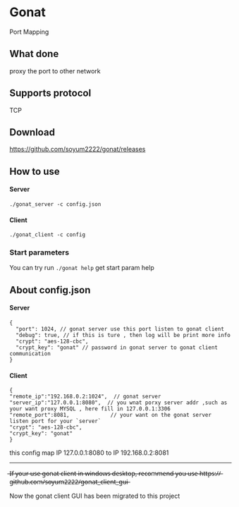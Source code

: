 # Gonat
Port Mapping

## What done
proxy the port to other network

## Supports protocol
TCP

## Download
https://github.com/soyum2222/gonat/releases

## How to use
#### Server
` ./gonat_server -c config.json `  

#### Client
` ./gonat_client -c config `  

### Start parameters
You can try run `./gonat help` get start param help

## About config.json
#### Server
```
{
  "port": 1024, // gonat server use this port listen to gonat client
  "debug": true, // if this is ture , then log will be print more info
  "crypt": "aes-128-cbc", 
  "crypt_key": "gonat" // password in gonat server to gonat client communication
}
```
#### Client
```
{
"remote_ip":"192.168.0.2:1024",  // gonat server
"server_ip":"127.0.0.1:8080",  // you wnat porxy server addr ,such as your want proxy MYSQL , here fill in 127.0.0.1:3306
"remote_port":8081,             // your want on the gonat server listen port for your `server`
"crypt": "aes-128-cbc",       
"crypt_key": "gonat"  
}
```
this config map IP 127.0.0.1:8080 to IP 192.168.0.2:8081



---
 ̶I̶f̶ ̶y̶o̶u̶r̶ ̶u̶s̶e̶ ̶g̶o̶n̶a̶t̶ ̶c̶l̶i̶e̶n̶t̶ ̶i̶n̶ ̶w̶i̶n̶d̶o̶w̶s̶ ̶d̶e̶s̶k̶t̶o̶p̶,̶ ̶r̶e̶c̶o̶m̶m̶e̶n̶d̶ ̶y̶o̶u̶ ̶u̶s̶e̶ ̶h̶t̶t̶p̶s̶:̶/̶/̶g̶i̶t̶h̶u̶b̶.̶c̶o̶m̶/̶s̶o̶y̶u̶m̶2̶2̶2̶2̶/̶g̶o̶n̶a̶t̶_̶c̶l̶i̶e̶n̶t̶_̶g̶u̶i̶
 
 
 Now the gonat client GUI has been migrated to this project


